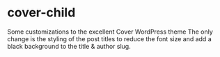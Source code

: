 # cover-child
Some customizations to the excellent Cover WordPress theme
The only change is the styling of the post titles to reduce the font size and add a black background to the title & author slug.
